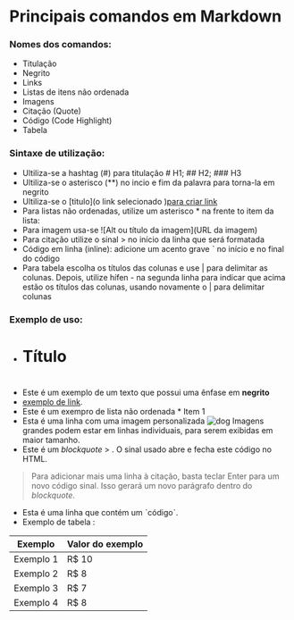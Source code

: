 # Principais comandos em Markdown

### Nomes dos comandos:
- Titulação
- Negrito
- Links
- Listas de itens não ordenada
- Imagens
- Citação (Quote)
- Código (Code Highlight)
- Tabela

### Sintaxe de utilização:
- Ultiliza-se a hashtag (#) para titulação # H1; ## H2; ### H3
- Ultiliza-se o asterisco (**)  no incio e fim da palavra para torna-la em negrito
-  Ultiliza-se o [titulo](o link selecionado )[para criar link](https://www.example.com)
-  Para listas não ordenadas, utilize um asterisco * na frente to item da lista:
-  Para imagem usa-se ![Alt ou título da imagem](URL da imagem)
-  Para citação utilize o sinal > no início da linha que será formatada
-  Código em linha (inline): adicione um acento grave ˋ no início e no final do código
-  Para tabela escolha os títulos das colunas e use | para delimitar as colunas. Depois, utilize hífen - na segunda linha para indicar que acima estão os títulos das colunas, usando novamente o | para delimitar colunas

### Exemplo de uso:
- # Título <h1>
- Este é um exemplo de um texto que possui uma ênfase em **negrito**
- [exemplo de link](https://exemplo.com/).
-  Este é um exempro de lista não ordenada * Item 1
-  Esta é uma linha com uma imagem personalizada ![dog](https://pipz.com/static/images/blog/eddie.png)
Imagens grandes podem estar em linhas individuais, para serem exibidas em maior tamanho.
- Este é um *blockquote* > . O sinal usado abre e fecha este código no HTML. 
>Para adicionar mais uma linha à citação, basta teclar Enter para um novo
>código sinal. Isso gerará um novo parágrafo dentro do *blockquote*.
- Esta é uma linha que contém um ˋcódigoˋ.
- Exemplo de tabela :

Exemplo   | Valor do exemplo
--------- | ------
Exemplo 1 | R$ 10
Exemplo 2 | R$ 8
Exemplo 3 | R$ 7
Exemplo 4 | R$ 8



